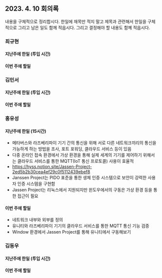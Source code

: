 ## 2023. 4. 10 회의록

내용을 구체적으로 정리합시다. 한일에 재목만 적지 말고 제목과 관련해서 한일을 구체적으로 그리고 남은 일도 함께 적읍시다. 그리고 결정해야 할 내용도 함꼐 적읍시다. 

### 최규현

#### 지난주에 한일 (투입 시간)



#### 이번 주에 할일 

### 김민서

#### 지난주에 한일 (투입 시간)



#### 이번 주에 할일 


### 홍유성

#### 지난주에 한일 (15시간)
- 메타버스와 라즈베리파이 기기 간의 통신을 위해 서로 다른 네트워크끼리의 통신을 가능하게 하는 방법을 조사, 포트 포워딩, 클라우드 서비스 등이 있음
- 다중 온라인 접속 환경에서 가상 환경을 통해 실제 세계의 기기를 제어하기 위해서는 클라우드 서비스를 통한 MQTT(IoT 통신 프로토콜) 사용이 효율적
- https://hyss.notion.site/Jassen-Project-2ed5b2b30cea4ef29c0f5112439ebef8
- Janssen Project는 PIDO 표준을 통한 생체 인증 시스템으로 보안이 강력한 사용자 인증 시스템을 구현함
- Jassen Project는 리눅스에서 지원되지만 윈도우에서의 구동은 가상 환경 등을 통한 접근이 필요



#### 이번 주에 할일 
- 네트워크 내부와 외부를 정의
- 유니티와 라즈베리파이 기기의 클라우드 서비스를 통한 MQTT 통신 기능 검증
- Window 환경에서 Jassen Project를 통해 유니티에서 구동해보기

### 김동우

#### 지난주에 한일 (투입 시간)



#### 이번 주에 할일 
